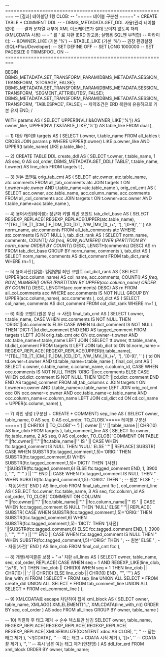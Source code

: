 -- =========================================================
-- [결과] 테이블당 1행 CLOB:
--   "===== 테이블 구분선 =====" + CREATE TABLE + COMMENT DDL
--   - DBMS_METADATA.GET_DDL 사용(관리 테이블 없이)
--   - 결과 문자열 내부에 XML 이스케이프가 절대 보이지 않도록 처리(XMLCDATA 사용)
--   - " 를 ' 로 치환 (ERD 참고용; 실행용 SQL엔 부적합)
-- 파라미터:
--   &OWNER_LIKE  (기본 '%')
--   &TABLE_LIKE  (기본 '%')
-- 권장 환경설정(SQL*Plus/Developer):
--   SET DEFINE OFF
--   SET LONG 1000000
--   SET PAGESIZE 0 TRIMSPOOL ON
-- =========================================================

BEGIN
  DBMS_METADATA.SET_TRANSFORM_PARAM(DBMS_METADATA.SESSION_TRANSFORM, 'STORAGE', FALSE);
  DBMS_METADATA.SET_TRANSFORM_PARAM(DBMS_METADATA.SESSION_TRANSFORM, 'SEGMENT_ATTRIBUTES', FALSE);
  DBMS_METADATA.SET_TRANSFORM_PARAM(DBMS_METADATA.SESSION_TRANSFORM, 'TABLESPACE', FALSE);
  -- 제약조건은 ERD 복원에 유용하므로 기본 유지
END;
/

WITH
params AS (
  SELECT
    UPPER(NVL('&&OWNER_LIKE','%')) AS owner_like,
    UPPER(NVL('&&TABLE_LIKE','%')) AS table_like
  FROM dual
),

-- 1) 대상 테이블
targets AS (
  SELECT t.owner, t.table_name
  FROM all_tables t
  CROSS JOIN params p
  WHERE UPPER(t.owner) LIKE p.owner_like
    AND UPPER(t.table_name) LIKE p.table_like
),

-- 2) CREATE TABLE DDL
create_ddl AS (
  SELECT t.owner, t.table_name, 1 AS seq, 0 AS col_order,
         DBMS_METADATA.GET_DDL('TABLE', t.table_name, t.owner) AS line_clob
  FROM targets t
),

-- 3) 원본 코멘트
orig_tab_cmt AS (
  SELECT atc.owner, atc.table_name, atc.comments
  FROM all_tab_comments atc
  JOIN targets t ON t.owner=atc.owner AND t.table_name=atc.table_name
),
orig_col_cmt AS (
  SELECT acc.owner, acc.table_name, acc.column_name, acc.comments
  FROM all_col_comments acc
  JOIN targets t ON t.owner=acc.owner AND t.table_name=acc.table_name
),

-- 4) 용어사전(테이블): 정규화 키별 최빈 코멘트
tab_dict_base AS (
  SELECT
    REGEXP_REPLACE(
      REGEXP_REPLACE(UPPER(atc.table_name), '^(TBL_|TB_|T_|CM_|IF_|DM_|CD_|DT_|VW_|MV_|X_)+', ''),
      '[0-9]', ''
    ) AS norm_name,
    atc.comments
  FROM all_tab_comments atc
  WHERE atc.comments IS NOT NULL
),
tab_dict_rank AS (
  SELECT norm_name, comments,
         COUNT(*) AS freq,
         ROW_NUMBER() OVER (PARTITION BY norm_name ORDER BY COUNT(*) DESC, LENGTH(comments) DESC) AS rn
  FROM tab_dict_base
  GROUP BY norm_name, comments
),
tab_dict AS (
  SELECT norm_name, comments AS dict_comment
  FROM tab_dict_rank
  WHERE rn=1
),

-- 5) 용어사전(컬럼): 컬럼명별 최빈 코멘트
col_dict_rank AS (
  SELECT UPPER(acc.column_name) AS col_name, acc.comments,
         COUNT(*) AS freq,
         ROW_NUMBER() OVER (PARTITION BY UPPER(acc.column_name) ORDER BY COUNT(*) DESC, LENGTH(acc.comments) DESC) AS rn
  FROM all_col_comments acc
  WHERE acc.comments IS NOT NULL
  GROUP BY UPPER(acc.column_name), acc.comments
),
col_dict AS (
  SELECT col_name, comments AS dict_comment
  FROM col_dict_rank
  WHERE rn=1
),

-- 6) 최종 코멘트(원본 우선 → 사전)
final_tab_cmt AS (
  SELECT t.owner, t.table_name,
         CASE
           WHEN otc.comments IS NOT NULL THEN 'ORIG:'||otc.comments
           ELSE CASE WHEN td.dict_comment IS NOT NULL THEN 'DICT:'||td.dict_comment END
         END AS tagged_comment
  FROM targets t
  LEFT JOIN orig_tab_cmt otc
    ON otc.owner=t.owner AND otc.table_name=t.table_name
  LEFT JOIN (
    SELECT tt.owner, tt.table_name, td.dict_comment
    FROM targets tt
    LEFT JOIN tab_dict td
      ON td.norm_name = REGEXP_REPLACE(
           REGEXP_REPLACE(UPPER(tt.table_name), '^(TBL_|TB_|T_|CM_|IF_|DM_|CD_|DT_|VW_|MV_|X_)+', ''),
           '[0-9]', ''
         )
  ) td
    ON td.owner=t.owner AND td.table_name=t.table_name
),
final_col_cmt AS (
  SELECT c.owner, c.table_name, c.column_name, c.column_id,
         CASE
           WHEN occ.comments IS NOT NULL THEN 'ORIG:'||occ.comments
           ELSE CASE WHEN cd.dict_comment IS NOT NULL THEN 'DICT:'||cd.dict_comment END
         END AS tagged_comment
  FROM all_tab_columns c
  JOIN targets t ON t.owner=c.owner AND t.table_name=c.table_name
  LEFT JOIN orig_col_cmt occ
    ON occ.owner=c.owner AND occ.table_name=c.table_name AND occ.column_name=c.column_name
  LEFT JOIN col_dict cd
    ON cd.col_name = UPPER(c.column_name)
),

-- 7) 라인 생성 (구분선 + CREATE + COMMENT)
sep_line AS (
  SELECT owner, table_name, 0 AS seq, 0 AS col_order,
         TO_CLOB('===== 테이블 구분선 =====') || CHR(10) ||
         TO_CLOB('-- ') || owner || '.' || table_name || CHR(10) AS line_clob
  FROM targets
),
tab_comment_line AS (
  SELECT
    ftc.owner, ftc.table_name, 2 AS seq, 0 AS col_order,
    TO_CLOB(
      'COMMENT ON TABLE "'||ftc.owner||'"."'||ftc.table_name||'" IS ' ||
      CASE
        WHEN ftc.tagged_comment IS NULL THEN 'NULL'
        ELSE
          ''''|| REPLACE(
                  SUBSTR(
                    CASE
                      WHEN SUBSTR(ftc.tagged_comment,1,5)='ORIG:' THEN SUBSTR(ftc.tagged_comment,6)
                      WHEN SUBSTR(ftc.tagged_comment,1,5)='DICT:' THEN '[사전] '||SUBSTR(ftc.tagged_comment,6)
                      ELSE ftc.tagged_comment
                    END, 1, 3900
                  ), '''', ''''''
                ) || ''''
      END ||
      CASE
        WHEN ftc.tagged_comment IS NULL THEN ''
        WHEN SUBSTR(ftc.tagged_comment,1,5)='ORIG:' THEN ' ; -- 원본'
        ELSE ' ; -- 자동(사전)'
      END
    ) AS line_clob
  FROM final_tab_cmt ftc
),
col_comment_line AS (
  SELECT
    fcc.owner, fcc.table_name, 3 AS seq, fcc.column_id AS col_order,
    TO_CLOB(
      'COMMENT ON COLUMN "'||fcc.owner||'"."'||fcc.table_name||'"."'||fcc.column_name||'" IS ' ||
      CASE
        WHEN fcc.tagged_comment IS NULL THEN 'NULL'
        ELSE
          ''''|| REPLACE(
                  SUBSTR(
                    CASE
                      WHEN SUBSTR(fcc.tagged_comment,1,5)='ORIG:' THEN SUBSTR(fcc.tagged_comment,6)
                      WHEN SUBSTR(fcc.tagged_comment,1,5)='DICT:' THEN '[사전] '||SUBSTR(fcc.tagged_comment,6)
                      ELSE fcc.tagged_comment
                    END, 1, 3900
                  ), '''', ''''''
                ) || ''''
      END ||
      CASE
        WHEN fcc.tagged_comment IS NULL THEN ''
        WHEN SUBSTR(fcc.tagged_comment,1,5)='ORIG:' THEN ' ; -- 원본'
        ELSE ' ; -- 자동(사전)'
      END
    ) AS line_clob
  FROM final_col_cmt fcc
),

-- 8) 개행/세미콜론 보정 + "→' 치환
all_lines AS (
  SELECT owner, table_name, seq, col_order,
         REPLACE(
           CASE
             WHEN seq = 1 AND REGEXP_LIKE(line_clob, ';\s*$', 'n') THEN line_clob || CHR(10)
             WHEN seq = 1 THEN line_clob || CHR(10) || ';' || CHR(10)
             ELSE line_clob || CHR(10)
           END
         , '"', '''') AS line_with_nl
  FROM (
    SELECT * FROM sep_line
    UNION ALL
    SELECT * FROM create_ddl
    UNION ALL
    SELECT * FROM tab_comment_line
    UNION ALL
    SELECT * FROM col_comment_line
  )
),

-- 9) XMLCDATA로 escape 차단하여 집계
xml_block AS (
  SELECT
    owner,
    table_name,
    XMLAGG(
      XMLELEMENT("L", XMLCDATA(line_with_nl))
      ORDER BY seq, col_order
    ) AS xdoc
  FROM all_lines
  GROUP BY owner, table_name
)

-- 10) 직렬화 후 태그 제거 → 순수 텍스트만 남김
SELECT
  owner,
  table_name,
  REGEXP_REPLACE(
    REGEXP_REPLACE(
      REGEXP_REPLACE(
        REGEXP_REPLACE(
          XMLSERIALIZE(CONTENT xdoc AS CLOB),
          '</L>',                ''          -- 닫는 태그 제거
        ),
        '<L><!\[CDATA\[',        ''          -- 여는 태그 + CDATA 시작 제거
      ),
      '\]\]>',                   ''          -- CDATA 끝 제거
    ),
    '<L>',                       ''          -- 혹시 남은 여는 태그 제거(안전망)
  ) AS ddl_for_erd
FROM xml_block
ORDER BY owner, table_name;
